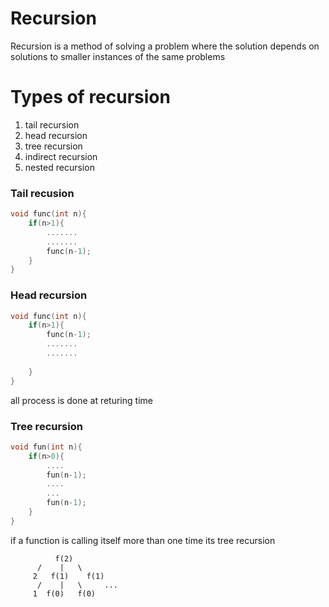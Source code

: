 # Recursion
Recursion is a method of solving a problem where the solution depends on solutions to smaller instances of the same problems
# Types of recursion
1. tail recursion
2. head recursion 
3. tree recursion
4. indirect recursion
5. nested recursion


### Tail recusion

```c++
void func(int n){
    if(n>1){
        .......
        .......
        func(n-1);
    }
}
```
### Head recursion

```c++
void func(int n){
    if(n>1){
        func(n-1);
        .......
        .......
        
    }
}
```
all process is done at returing time

### Tree recursion 

```c++
void fun(int n){
    if(n>0){
        ....
        fun(n-1);
        ....
        ...
        fun(n-1);
    }
}
```

if a function is calling itself more than one time its tree recursion
<br/>
```
          f(2)
      /    |   \
     2   f(1)    f(1)
      /    |   \     ...
     1  f(0)   f(0)
       


```
